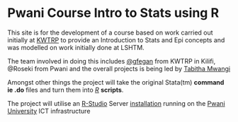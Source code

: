 Pwani Course Intro to Stats using R
===============

This site is for the development of a course based on work carried out initially at [KWTRP](http://www.kemri-wellcome.org) to provide an Introduction to Stats and Epi concepts and was modelled on work initially done at LSHTM.

The team involved in doing this includes [@gfegan](mailto:gfegan@kemri-wellcome.or) from KWTRP in Kilifi, @Roseki from Pwani and the overall projects is being led by [Tabitha Mwangi](mailto.t.mwangi.pu.ke.ac) 

Amongst other things the project will take the original Stata(tm) **command  ie .do** files and turn them into [*R*](http://cran.r-project.org) **scripts**.

The project will utilise an [R-Studio](http:/www.rstudio.com) Server [installation](http://www.rstudio.com/ide/download/server) running on the [Pwani University](http://www.pu.ac.ke) ICT infrastructure

